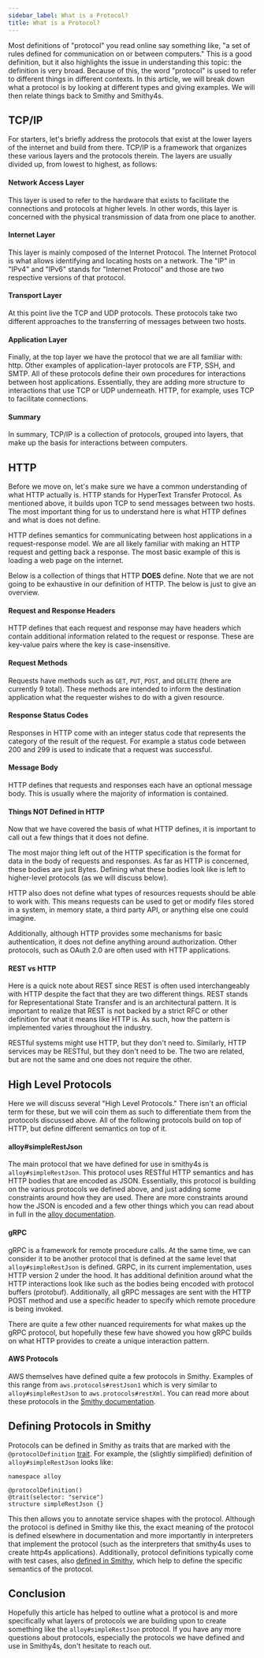 ```yaml
---
sidebar_label: What is a Protocol?
title: What is a Protocol?
---
```


Most definitions of "protocol" you read online say something like, "a set of rules defined for communication on or between computers." This is a good definition, but it also highlights the issue in understanding this topic: the definition is very broad. Because of this, the word "protocol" is used to refer to different things in different contexts. In this article, we will break down what a protocol is by looking at different types and giving examples. We will then relate things back to Smithy and Smithy4s.

## TCP/IP

For starters, let's briefly address the protocols that exist at the lower layers of the internet and build from there. TCP/IP is a framework that organizes these various layers and the protocols therein. The layers are usually divided up, from lowest to highest, as follows:

#### Network Access Layer

This layer is used to refer to the hardware that exists to facilitate the connections and protocols at higher levels. In other words, this layer is concerned with the physical transmission of data from one place to another.

#### Internet Layer

This layer is mainly composed of the Internet Protocol. The Internet Protocol is what allows identifying and locating hosts on a network. The "IP" in "IPv4" and "IPv6" stands for "Internet Protocol" and those are two respective versions of that protocol.

#### Transport Layer

At this point live the TCP and UDP protocols. These protocols take two different approaches to the transferring of messages between two hosts.

#### Application Layer

Finally, at the top layer we have the protocol that we are all familiar with: http. Other examples of application-layer protocols are FTP, SSH, and SMTP. All of these protocols define their own procedures for interactions between host applications. Essentially, they are adding more structure to interactions that use TCP or UDP underneath. HTTP, for example, uses TCP to facilitate connections.

#### Summary

In summary, TCP/IP is a collection of protocols, grouped into layers, that make up the basis for interactions between computers.

## HTTP

Before we move on, let's make sure we have a common understanding of what HTTP actually is. HTTP stands for HyperText Transfer Protocol. As mentioned above, it builds upon TCP to send messages between two hosts. The most important thing for us to understand here is what HTTP defines and what is does not define.

HTTP defines semantics for communicating between host applications in a request-response model. We are all likely familiar with making an HTTP request and getting back a response. The most basic example of this is loading a web page on the internet.

Below is a collection of things that HTTP **DOES** define. Note that we are not going to be exhaustive in our definition of HTTP. The below is just to give an overview.

#### Request and Response Headers

HTTP defines that each request and response may have headers which contain additional information related to the request or response. These are key-value pairs where the key is case-insensitive.

#### Request Methods

Requests have methods such as `GET`, `PUT`, `POST`, and `DELETE` (there are currently 9 total). These methods are intended to inform the destination application what the requester wishes to do with a given resource.

#### Response Status Codes

Responses in HTTP come with an integer status code that represents the category of the result of the request. For example a status code between 200 and 299 is used to indicate that a request was successful.

#### Message Body

HTTP defines that requests and responses each have an optional message body. This is usually where the majority of information is contained.

#### Things NOT Defined in HTTP

Now that we have covered the basis of what HTTP defines, it is important to call out a few things that it does not define.

The most major thing left out of the HTTP specification is the format for data in the body of requests and responses. As far as HTTP is concerned, these bodies are just Bytes. Defining what these bodies look like is left to higher-level protocols (as we will discuss below).

HTTP also does not define what types of resources requests should be able to work with. This means requests can be used to get or modify files stored in a system, in memory state, a third party API, or anything else one could imagine.

Additionally, although HTTP provides some mechanisms for basic authentication, it does not define anything around authorization. Other protocols, such as OAuth 2.0 are often used with HTTP applications.

#### REST vs HTTP

Here is a quick note about REST since REST is often used interchangeably with HTTP despite the fact that they are two different things. REST stands for Representational State Transfer and is an architectural pattern. It is important to realize that REST is not backed by a strict RFC or other definition for what it means like HTTP is. As such, how the pattern is implemented varies throughout the industry.

RESTful systems might use HTTP, but they don't need to. Similarly, HTTP services may be RESTful, but they don't need to be. The two are related, but are not the same and one does not require the other.

## High Level Protocols

Here we will discuss several "High Level Protocols." There isn't an official term for these, but we will coin them as such to differentiate them from the protocols discussed above. All of the following protocols build on top of HTTP, but define different semantics on top of it.

#### alloy#simpleRestJson

The main protocol that we have defined for use in smithy4s is `alloy#simpleRestJson`. This protocol uses RESTful HTTP semantics and has HTTP bodies that are encoded as JSON. Essentially, this protocol is building on the various protocols we defined above, and just adding some constraints around how they are used. There are more constraints around how the JSON is encoded and a few other things which you can read about in full in the [alloy documentation](https://github.com/disneystreaming/alloy#alloysimplerestjson).

#### gRPC

gRPC is a framework for remote procedure calls. At the same time, we can consider it to be another protocol that is defined at the same level that `alloy#simpleRestJson` is defined. GRPC, in its current implementation, uses HTTP version 2 under the hood. It has additional definition around what the HTTP interactions look like such as the bodies being encoded with protocol buffers (protobuf). Additionally, all gRPC messages are sent with the HTTP POST method and use a specific header to specify which remote procedure is being invoked.

There are quite a few other nuanced requirements for what makes up the gRPC protocol, but hopefully these few have showed you how gRPC builds on what HTTP provides to create a unique interaction pattern.

#### AWS Protocols

AWS themselves have defined quite a few protocols in Smithy. Examples of this range from `aws.protocols#restJson1` which is very similar to `alloy#simpleRestJson` to `aws.protocols#restXml`. You can read more about these protocols in the [Smithy documentation](https://smithy.io/2.0/aws/protocols/index.html).

## Defining Protocols in Smithy

Protocols can be defined in Smithy as traits that are marked with the `@protocolDefinition` [trait](https://smithy.io/2.0/spec/protocol-traits.html#protocoldefinition-trait). For example, the (slightly simplified) definition of `alloy#simpleRestJson` looks like:

```smithy
namespace alloy

@protocolDefinition()
@trait(selector: "service")
structure simpleRestJson {}
```

This then allows you to annotate service shapes with the protocol. Although the protocol is defined in Smithy like this, the exact meaning of the protocol is defined elsewhere in documentation and more importantly in interpreters that implement the protocol (such as the interpreters that smithy4s uses to create http4s applications). Additionally, protocol definitions typically come with test cases, also [defined in Smithy](https://smithy.io/2.0/additional-specs/http-protocol-compliance-tests.html), which help to define the specific semantics of the protocol.

## Conclusion

Hopefully this article has helped to outline what a protocol is and more specifically what layers of protocols we are building upon to create something like the `alloy#simpleRestJson` protocol. If you have any more questions about protocols, especially the protocols we have defined and use in Smithy4s, don't hesitate to reach out.
